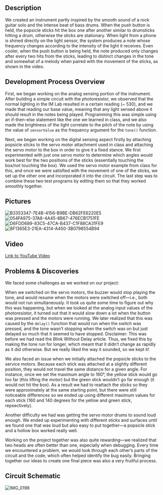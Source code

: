 ## Description
We created an instrument partly inspired by the smooth sound of a rock guitar solo and the intense beat of bass drums. When the push button is held, the popsicle sticks hit the box one after another similar to drumsticks hitting a drum, otherwise the sticks are stationary. When light from a phone is shined directly on the light sensor, the system produces a note whose frequency changes according to the intensity of the light it receives. Even cooler, when the push button is being held, the note produced only changes after every two hits from the sticks, leading to distinct changes in the tone and somewhat of a melody when paired with the movement of the sticks, as shown in the video.

## Development Process Overview
First, we began working on the analog sensing portion of the instrument. After building a simple circuit with the photoresistor, we observed that the normal lighting in the IM Lab resulted in a certain reading (~ 530), and we made that reading our base value, meaning that any light sensed above it should result in the notes being played. Programming this was simple using an if-then-else statement like the one we learned in class, and we also made the brightness of the light correlate to the pitch of the note by using the value of `sensorValue` as the frequency argument for the `tone()` function. 

Next, we began working on the digital sensing aspect firstly by attaching popsicle sticks to the servo motor attachment used in class and attaching the servo motor to the box in order to give it a fixed stance. We first experimented with just one servo motor to determine which angles would work best for the two positions of the sticks (essentially touching the box/not touching the box). We used the servo motor example from class for this, and once we were satisfied with the movement of one of the sticks, we set up the other one and incorporated it into the circuit. The last step was to combine these two test programs by editing them so that they worked smoothly together.

## Pictures
![B3353347-7E4B-4156-B9BE-DB62FE6220E5](https://user-images.githubusercontent.com/98512630/162873384-ed506bc3-7c93-4f9a-a9f7-eab9e1849d41.jpg)
![054FA975-37A8-4A45-8B67-476ECB1751FE](https://user-images.githubusercontent.com/98512630/162873422-fc133246-e803-4540-9af2-bf7db271bbc6.jpg)
![D6FDD689-83C5-47CA-B437-C1F88CA31FE9](https://user-images.githubusercontent.com/98512630/162873742-bd2d8b5c-d561-4d75-be95-d8cc35ede478.JPG)
![8F1365E3-21EA-4314-A450-3B0798554B94](https://user-images.githubusercontent.com/98512630/162873834-80262729-4c2a-4d31-9bb0-65764ead4cf9.JPG)

## Video
[Link to YouTube Video](https://youtube.com/shorts/Gc9cWefoltI?feature=share)

## Problems & Discoveries
We faced some challenges as we worked on our project:

When we switched on the servo motors, the buzzer would stop playing the tone, and would resume when the motors were switched off—i.e., both would not run simultaneously. It took us quite some time to figure out why this was happening, but when we looked at the analog input values of the photoresistor, it turned out that it would slow down a lot when the button was pressed and the motors were running. We later realized that this was caused by the `delay()` function that would run when the switch was pressed, and the tone wasn’t stopping when the switch was on but just delayed so much that it seemed to have stopped. Disclaimer: This was before we had read the Blink Without Delay article. Thus, we fixed this by making the tone run for longer, which meant that it didn’t change as rapidly as it did otherwise. But we really liked the way it sounded, so we kept it!

We also faced an issue when we initially attached the popsicle sticks to the service motors. Because each stick was attached at a slightly different position, they would not travel the same distance for a given angle. For instance, once we set the maximum angle to 160°, the yellow stick would go too far (this lifting the motor) but the green stick wouldn’t go far enough (it would not hit the box). As a result we had to reattach the sticks so they were approximately at the same starting point, but there were still noticeable differences so we ended up using different maximum values for each stick (160 and 140 degrees for the yellow and green stick, repsectively).

Another difficulty we had was getting the servo motor drums to sound loud enough. We ended up experimenting with different sticks and surfaces until we found one that was loud but also easy to put together—a popsicle stick and a hollow box worked really well.

Working on the project together was also quite rewarding—we realized that two heads are often better than one, especially when debugging. Every time we encountered a problem, we would look through each other’s parts of the circuit and the code, which often helped identify the bug easily. Bringing together our ideas to create one final piece was also a very fruitful process.

## Circuit Schematic
![IMG_0198](https://user-images.githubusercontent.com/98512630/162874787-8257d791-f102-42c6-8fae-d36f64d2ed51.JPG)
